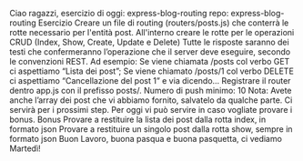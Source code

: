 Ciao ragazzi, esercizio di oggi: express-blog-routing
repo: express-blog-routing
Esercizio
Creare un file di routing (routers/posts.js) che conterrà le rotte necessario per l'entità post.
All'interno creare le rotte per le operazioni CRUD (Index, Show, Create, Update e Delete)
Tutte le risposte saranno dei testi che confermeranno l’operazione che il server deve eseguire, secondo le convenzioni REST.
Ad esempio:
Se viene chiamata /posts col verbo GET ci aspettiamo “Lista dei post”;
Se viene chiamato /posts/1 col verbo DELETE ci aspettiamo “Cancellazione del post 1”
e via dicendo…
Registrare il router dentro app.js con il prefisso posts/.
Numero di push minimo: 10
Nota:
Avete anche l’array dei post che vi abbiamo fornito, salvatelo da qualche parte. Ci servirà per i prossimi step. Per oggi vi può servire in caso vogliate provare i bonus.
Bonus
Provare a restituire la lista dei post dalla rotta index, in formato json
Provare a restituire un singolo post dalla rotta show, sempre in formato json
Buon Lavoro, buona pasqua e buona pasquetta, ci vediamo Martedì!